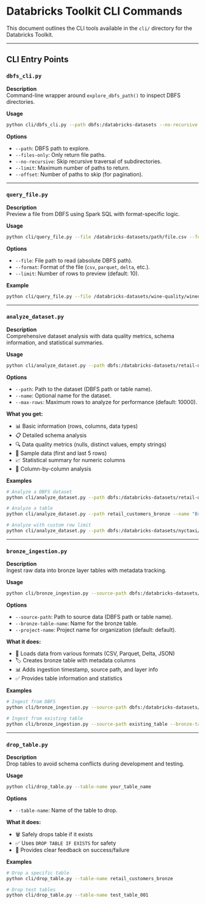 # Databricks Toolkit CLI Commands

This document outlines the CLI tools available in the `cli/` directory for the Databricks Toolkit.

---

## CLI Entry Points

### `dbfs_cli.py`

**Description**  
Command-line wrapper around `explore_dbfs_path()` to inspect DBFS directories.

**Usage**
```bash
python cli/dbfs_cli.py --path dbfs:/databricks-datasets --no-recursive --limit 20
```

**Options**
- `--path`: DBFS path to explore.
- `--files-only`: Only return file paths.
- `--no-recursive`: Skip recursive traversal of subdirectories.
- `--limit`: Maximum number of paths to return.
- `--offset`: Number of paths to skip (for pagination).

---

### `query_file.py`

**Description**  
Preview a file from DBFS using Spark SQL with format-specific logic.

**Usage**
```bash
python cli/query_file.py --file /databricks-datasets/path/file.csv --format csv --limit 10
```

**Options**
- `--file`: File path to read (absolute DBFS path).
- `--format`: Format of the file (`csv`, `parquet`, `delta`, etc.).
- `--limit`: Number of rows to preview (default: 10).

**Example**
```bash
python cli/query_file.py --file /databricks-datasets/wine-quality/winequality-red.csv --format csv --limit 5
```

---

### `analyze_dataset.py`

**Description**  
Comprehensive dataset analysis with data quality metrics, schema information, and statistical summaries.

**Usage**
```bash
python cli/analyze_dataset.py --path dbfs:/databricks-datasets/retail-org/customers/ --name "Retail Customers" --max-rows 5000
```

**Options**
- `--path`: Path to the dataset (DBFS path or table name).
- `--name`: Optional name for the dataset.
- `--max-rows`: Maximum rows to analyze for performance (default: 10000).

**What you get:**
- 📊 Basic information (rows, columns, data types)
- 📋 Detailed schema analysis
- 🔍 Data quality metrics (nulls, distinct values, empty strings)
- 📄 Sample data (first and last 5 rows)
- 📈 Statistical summary for numeric columns
- 🔬 Column-by-column analysis

**Examples**
```bash
# Analyze a DBFS dataset
python cli/analyze_dataset.py --path dbfs:/databricks-datasets/retail-org/customers/ --name "Retail Customers"

# Analyze a table
python cli/analyze_dataset.py --path retail_customers_bronze --name "Bronze Table"

# Analyze with custom row limit
python cli/analyze_dataset.py --path dbfs:/databricks-datasets/nyctaxi/tripdata/ --max-rows 2000
```

---

### `bronze_ingestion.py`

**Description**  
Ingest raw data into bronze layer tables with metadata tracking.

**Usage**
```bash
python cli/bronze_ingestion.py --source-path dbfs:/databricks-datasets/retail-org/customers/ --bronze-table-name retail_customers_bronze --project-name retail
```

**Options**
- `--source-path`: Path to source data (DBFS path or table name).
- `--bronze-table-name`: Name for the bronze table.
- `--project-name`: Project name for organization (default: default).

**What it does:**
- 📁 Loads data from various formats (CSV, Parquet, Delta, JSON)
- 🏷️ Creates bronze table with metadata columns
- 📊 Adds ingestion timestamp, source path, and layer info
- ✅ Provides table information and statistics

**Examples**
```bash
# Ingest from DBFS
python cli/bronze_ingestion.py --source-path dbfs:/databricks-datasets/retail-org/customers/ --bronze-table-name retail_customers_bronze

# Ingest from existing table
python cli/bronze_ingestion.py --source-path existing_table --bronze-table-name new_bronze_table --project-name ecommerce
```

---

### `drop_table.py`

**Description**  
Drop tables to avoid schema conflicts during development and testing.

**Usage**
```bash
python cli/drop_table.py --table-name your_table_name
```

**Options**
- `--table-name`: Name of the table to drop.

**What it does:**
- 🗑️ Safely drops table if it exists
- ✅ Uses `DROP TABLE IF EXISTS` for safety
- 📝 Provides clear feedback on success/failure

**Examples**
```bash
# Drop a specific table
python cli/drop_table.py --table-name retail_customers_bronze

# Drop test tables
python cli/drop_table.py --table-name test_table_001
```